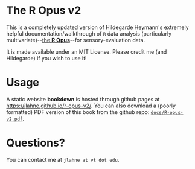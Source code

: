 # The R Opus v2

This is a completely updated version of Hildegarde Heymann's extremely helpful documentation/walkthrough of `R` data analysis (particularly multivariate)--[the **R Opus**](https://github.com/jlahne/r-opus-v2/blob/main/files/The%20R%20Opus%20-%20May%202015.pdf)--for sensory-evaluation data.  

It is made available under an MIT License.  Please credit me (and Hildegarde) if you wish to use it!

# Usage

A static website **bookdown** is hosted through github pages at https://jlahne.github.io/r-opus-v2/.  You can also download a (poorly formatted) PDF version of this book from the github repo: [`docs/R-opus-v2.pdf`](https://github.com/jlahne/r-opus-v2/blob/main/docs/R-opus-v2.pdf).

# Questions?

You can contact me at `jlahne at vt dot edu`.  